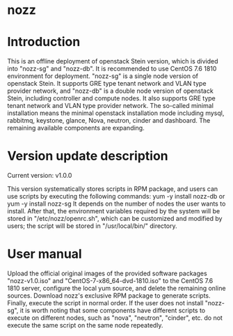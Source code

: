 # nozz

# Introduction

This is an offline deployment of openstack Stein version, which is divided into "nozz-sg" and "nozz-db". It is recommended to use CentOS 7.6 1810 environment for deployment. "nozz-sg" is a single node version of openstack Stein. It supports GRE type tenant network and VLAN type provider network, and "nozz-db" is a double node version of openstack Stein, including controller and compute nodes. It also supports GRE type tenant network and VLAN type provider network. The so-called minimal installation means the minimal openstack installation mode including mysql, rabbitmq, keystone, glance, Nova, neutron, cinder and dashboard. The remaining available components are expanding.

# Version update description

Current version: v1.0.0

This version systematically stores scripts in RPM package, and users can use scripts by executing the following commands:
yum -y install nozz-db or yum -y install nozz-sg
It depends on the number of nodes the user wants to install.
After that, the environment variables required by the system will be stored in "/etc/nozz/openrc.sh", which can be customized and modified by users; the script will be stored in "/usr/local/bin/" directory.

# User manual

Upload the official original images of the provided software packages "nozz-v1.0.iso" and "CentOS-7-x86_64-dvd-1810.iso" to the CentOS 7.6 1810 server, configure the local yum source, and delete the remaining online sources. Download nozz's exclusive RPM package to generate scripts. Finally, execute the script in normal order. If the user does not install "nozz-sg", it is worth noting that some components have different scripts to execute on different nodes, such as "nova", "neutron", "cinder", etc. do not execute the same script on the same node repeatedly.
